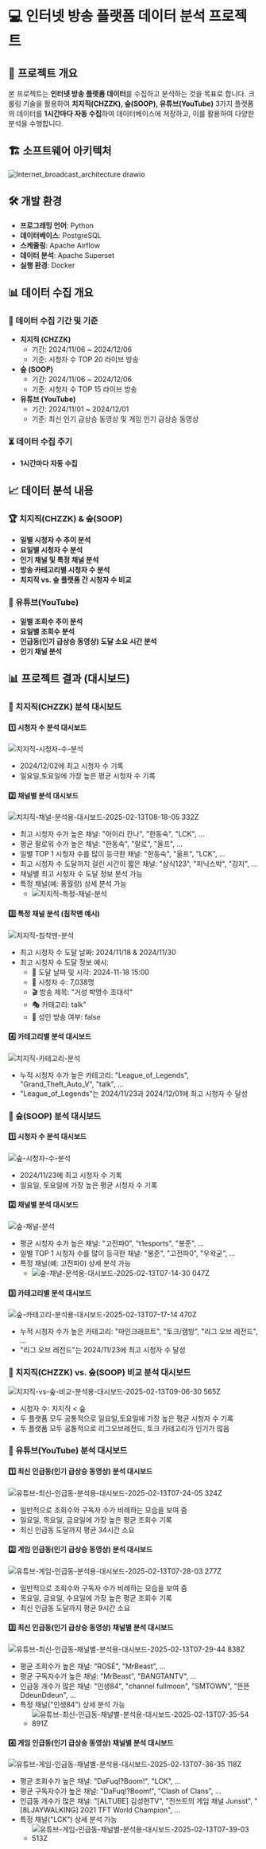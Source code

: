 # 💻 인터넷 방송 플랫폼 데이터 분석 프로젝트

## 📌 프로젝트 개요
본 프로젝트는 **인터넷 방송 플랫폼 데이터**를 수집하고 분석하는 것을 목표로 합니다. 
크롤링 기술을 활용하여 **치지직(CHZZK), 숲(SOOP), 유튜브(YouTube)** 3가지 플랫폼의 데이터를 **1시간마다 자동 수집**하여 데이터베이스에 저장하고, 이를 활용하여 다양한 분석을 수행합니다.

## 🏗️ 소프트웨어 아키텍처
![Internet_broadcast_architecture drawio](https://github.com/user-attachments/assets/bb592807-d289-4574-a7e4-375ef46e0a2e)

## 🛠️ 개발 환경
- **프로그래밍 언어**: Python
- **데이터베이스**: PostgreSQL
- **스케줄링**: Apache Airflow
- **데이터 분석**: Apache Superset
- **실행 환경**: Docker

## 📊 데이터 수집 개요
### 📅 데이터 수집 기간 및 기준
- **치지직 (CHZZK)**
  - 기간: 2024/11/06 ~ 2024/12/06
  - 기준: 시청자 수 TOP 20 라이브 방송
- **숲 (SOOP)**
  - 기간: 2024/11/06 ~ 2024/12/06
  - 기준: 시청자 수 TOP 15 라이브 방송
- **유튜브 (YouTube)**
  - 기간: 2024/11/01 ~ 2024/12/01
  - 기준: 최신 인기 급상승 동영상 및 게임 인기 급상승 동영상

### ⏳ 데이터 수집 주기
- **1시간마다 자동 수집**

## 📈 데이터 분석 내용
### 🏆 치지직(CHZZK) & 숲(SOOP)
- **일별 시청자 수 추이 분석**
- **요일별 시청자 수 분석**
- **인기 채널 및 특정 채널 분석**
- **방송 카테고리별 시청자 수 분석**
- **치지직 vs. 숲 플랫폼 간 시청자 수 비교**

### 🎥 유튜브(YouTube)
- **일별 조회수 추이 분석**
- **요일별 조회수 분석**
- **인급동(인기 급상승 동영상) 도달 소요 시간 분석**
- **인기 채널 분석**

## 📊 프로젝트 결과 (대시보드)
### 📌 치지직(CHZZK) 분석 대시보드
#### 1️⃣ 시청자 수 분석 대시보드
![치지직-시청자-수-분석](https://github.com/user-attachments/assets/0c71d6ea-03a0-42fe-b669-224476c03b10)
- 2024/12/02에 최고 시청자 수 기록
- 일요일,토요일에 가장 높은 평균 시청자 수 기록

#### 2️⃣ 채널별 분석 대시보드
![치지직-채널-분석용-대시보드-2025-02-13T08-18-05 332Z](https://github.com/user-attachments/assets/7e249299-29a5-48c4-9146-30443e238c10)
- 최고 시청자 수가 높은 채널: "아이리 칸나", "한동숙", "LCK", ...
- 평균 팔로워 수가 높은 채널: "한동숙", "랄로", "울프", ...
- 일별 TOP 1 시청자 수를 많이 등극한 채널: "한동숙", "울프", "LCK", ...
- 최고 시청자 수 도달까지 걸린 시간이 짧은 채널: "삼식123", "피닉스박", "강지", ...
- 채널별 최고 시청자 수 도달 정보 분석 가능
- 특정 채널(예: 풍월량) 상세 분석 가능
  - ![치지직-특정-채널-분석](https://github.com/user-attachments/assets/4bf8cc1f-d5e3-47f9-af96-cdde11106508)

#### 3️⃣ 특정 채널 분석 (침착맨 예시)
![치지직-침착맨-분석](https://github.com/user-attachments/assets/1f37f6b6-d341-4b69-9ae2-365c2a664b2e)
- 최고 시청자 수 도달 날짜: 2024/11/18 & 2024/11/30
- 최고 시청자 수 도달 정보 예시:
  - 📌 도달 날짜 및 시각: 2024-11-18 15:00
  - 👀 시청자 수: 7,038명
  - 🎬 방송 제목: "거성 박명수 초대석"
  - 🎭 카테고리: talk"
  - 🚫 성인 방송 여부: false

#### 4️⃣ 카테고리별 분석 대시보드
![치지직-카테고리-분석](https://github.com/user-attachments/assets/0257ab38-29b4-47cd-b955-2c1f0a3a4fdb)
- 누적 시청자 수가 높은 카테고리: "League_of_Legends", "Grand_Theft_Auto_V", "talk", ...
- "League_of_Legends"는 2024/11/23과 2024/12/01에 최고 시청자 수 달성

### 📌 숲(SOOP) 분석 대시보드
#### 1️⃣ 시청자 수 분석 대시보드
![숲-시청자-수-분석](https://github.com/user-attachments/assets/3f543f53-ee0c-4c6f-b385-d5607e364104)
- 2024/11/23에 최고 시청자 수 기록
- 일요일, 토요일에 가장 높은 평균 시청자 수 기록

#### 2️⃣ 채널별 분석 대시보드
![숲-채널-분석](https://github.com/user-attachments/assets/ec1f929a-9cfd-47ea-9e13-b67a4ad33e50)
- 평균 시청자 수가 높은 채널: "고전파0", "t1esports", "봉준", ...
- 일별 TOP 1 시청자 수를 많이 등극한 채널: "봉준", "고전파0", "우왁굳", ...
- 특정 채널(예: 고전파0) 상세 분석 가능
  - ![숲-채널-분석용-대시보드-2025-02-13T07-14-30 047Z](https://github.com/user-attachments/assets/daddf9c0-8fe9-412f-9e86-9a6f2e0b5ce6)

#### 3️⃣ 카테고리별 분석 대시보드
![숲-카테고리-분석용-대시보드-2025-02-13T07-17-14 470Z](https://github.com/user-attachments/assets/b463edd5-80a6-4cbc-96c5-156e4a574359)
- 누적 시청자 수가 높은 카테고리: "마인크래프트", "토크/캠방", "리그 오브 레전드", ...
- "리그 오브 레전드"는 2024/11/23에 최고 시청자 수 달성

### 📌 치지직(CHZZK) vs. 숲(SOOP) 비교 분석 대시보드
![치지직-vs-숲-비교-분석용-대시보드-2025-02-13T09-06-30 565Z](https://github.com/user-attachments/assets/513b17e9-26ef-4eab-a261-947789041056)
- 시청자 수: 치지직 < 숲
- 두 플랫폼 모두 공통적으로 일요일,토요일에 가장 높은 평균 시청자 수 기록
- 두 플랫폼 모두 공통적으로 리그오브레전드, 토크 카테고리가 인기가 많음

### 📌 유튜브(YouTube) 분석 대시보드
#### 1️⃣ 최신 인급동(인기 급상승 동영상) 분석 대시보드
![유튜브-최신-인급동-분석용-대시보드-2025-02-13T07-24-05 324Z](https://github.com/user-attachments/assets/eba635a2-b982-4200-a025-a5d43039457f)
- 일반적으로 조회수와 구독자 수가 비례하는 모습을 보여 줌
- 일요일, 목요일, 금요일에 가장 높은 평균 조회수 기록
- 최신 인급동 도달까지 평균 34시간 소요

#### 2️⃣ 게임 인급동(인기 급상승 동영상) 분석 대시보드
![유튜브-게임-인급동-분석용-대시보드-2025-02-13T07-28-03 277Z](https://github.com/user-attachments/assets/dd6e056a-d5fd-4237-a88b-78f9349dfd9e)
- 일반적으로 조회수와 구독자 수가 비례하는 모습을 보여 줌
- 목요일, 금요일, 수요일에 가장 높은 평균 조회수 기록
- 최신 인급동 도달까지 평균 9시간 소요

#### 3️⃣ 최신 인급동(인기 급상승 동영상) 채널별 분석 대시보드
![유튜브-최신-인급동-채널별-분석용-대시보드-2025-02-13T07-29-44 838Z](https://github.com/user-attachments/assets/8eb0bfd1-49b5-41c1-9880-d5eb0d69ad3f)
- 평균 조회수가 높은 채널: "ROSÉ", "MrBeast", ...
- 평균 구독자수가 높은 채널: "MrBeast", "BANGTANTV", ...
- 인급동 개수가 많은 채널: "인생84", "channel fullmoon", "SMTOWN", "뜬뜬 DdeunDdeun", ...
- 특정 채널("인생84") 상세 분석 가능
  - ![유튜브-최신-인급동-채널별-분석용-대시보드-2025-02-13T07-35-54 891Z](https://github.com/user-attachments/assets/56f7785e-7d43-4f9e-8782-2c6e5a99a60f)

#### 4️⃣ 게임 인급동(인기 급상승 동영상) 채널별 분석 대시보드
![유튜브-게임-인급동-채널별-분석용-대시보드-2025-02-13T07-36-35 118Z](https://github.com/user-attachments/assets/08f227f1-0319-4560-a621-7d1fc34befe3)
- 평균 조회수가 높은 채널: "DaFuq!?Boom!", "LCK", ...
- 평균 구독자수가 높은 채널: "DaFuq!?Boom!", "Clash of Clans", ...
- 인급동 개수가 많은 채널: "[ALTUBE] 김성현TV", "전쓰트의 게임 채널 Junsst", "[8LJAYWALKING] 2021 TFT World Champion", ...
- 특정 채널("LCK") 상세 분석 가능
  - ![유튜브-게임-인급동-채널별-분석용-대시보드-2025-02-13T07-39-03 513Z](https://github.com/user-attachments/assets/a94d0154-6e15-433e-ad11-369cfa4f94e7)
